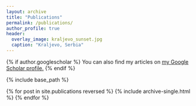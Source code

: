 ```yaml
---
layout: archive
title: "Publications"
permalink: /publications/
author_profile: true
header:
  overlay_image: kraljevo_sunset.jpg
  caption: "Kraljevo, Serbia"
---
```


{% if author.googlescholar %}
  You can also find my articles on <u><a href="{{author.googlescholar}}">my Google Scholar profile</a>.</u>
{% endif %}

{% include base_path %}

{% for post in site.publications reversed %}
  {% include archive-single.html %}
{% endfor %}
